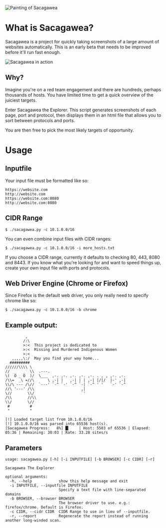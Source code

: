 ![Painting of Sacagawea](https://i.imgur.com/gRRFm8n.jpg)

# What is Sacagawea?

Sacagawea is a project for quickly taking screenshots of a large amount of websites automatically. This is an early beta that needs to be improved before it'll run fast enough.


![Sacagawea in action](https://i.imgur.com/qj8S5uK.png)


## Why?

Imagine you're on a red team engagement and there are hundreds, perhaps thousands of hosts. You have limited time to get a quick overview of the juiciest targets.

Enter Sacagawea the Explorer. This script generates screenshots of each page, port and protocol, then displays them in an html file that allows you to sort between protocols and ports.

You are then free to pick the most likely targets of opportunity.

# Usage

## Inputfile

Your input file must be formatted like so:

 ```
 https://website.com
 http://website.com
 https://website.com:8080
 http://website.com:8080
 ```
## CIDR Range

 ```
$ ./sacagawea.py -c 10.1.0.0/16
 ```
 
 You can even combine input files with CIDR ranges:
 
 ```
$ ./sacagawea.py -c 10.1.0.0/16 -i more_hosts.txt
 ```
 
If you choose a CIDR range, currently it defaults to checking 80, 443, 8080 and 8443. If you know what you're looking for and want to speed things up, create your own input file with ports and protocols.

## Web Driver Engine (Chrome or Firefox)

Since Firefox is the default web driver, you only really need to specify chrome like so:
 
 ```
$ ./sacagawea.py -c 10.1.0.0/16 -b chrome
 ```

 
 
## Example output:

```
         ,
        /:\
        >:<  This project is dedicated to
        >:<  Missing and Murdered Indigenous Women
        >:<  
   ,,,,,\:/  May you find your way home...
  #########
//////\\\\ \
//  _   _  \\  .---.
\(  O _ O  )/  \___  ,-. ,-. ,-. ,-. ,-. . , , ,-. ,-.
/\\=  _\ =//\      \ ,-| |   ,-| | | ,-| |/|/  |-' ,-|
\\/\ --- /\//  `---' `-^ `-' `-^ `-| `-^ ' '   `-' `-^
//\ '---' /\\                     ,|
\//       \\/                     `'
/\\       //\\
\\/       \//
 #         #
 "         "

[!] Loaded target list from 10.1.0.0/16
[!] 10.1.0.0/16 was parsed into 65536 host(s).
[Sacagawea Progress:   8%] █▎    | Host: 5503 of 65536 | Elapsed: 05:36 | Remaining: 30:03 | Rate: 33.28 sites/s 

```

## Parameters

```
usage: sacagawea.py [-h] [-i INPUTFILE] [-b BROWSER] [-c CIDR] [-r]

Sacagawea The Explorer

optional arguments:
  -h, --help            show this help message and exit
  -i INPUTFILE, --inputfile INPUTFILE
                        Specify a text file with line-separated domains
  -b BROWSER, --browser BROWSER
                        The browser driver to use. e.g.: firefox/chrome. Default is Firefox.
  -c CIDR, --cidr CIDR  CIDR Range to use in lieu of --inputfile.
  -r, --report          Regenerate the report instead of running another long-winded scan.
 ```
